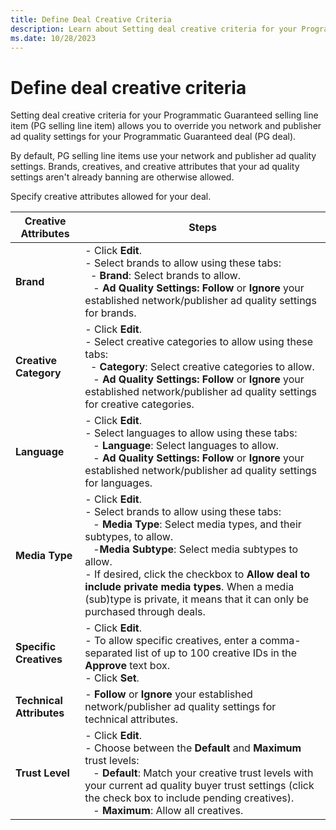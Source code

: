 ```yaml
---
title: Define Deal Creative Criteria
description: Learn about Setting deal creative criteria for your Programmatic Guaranteed selling line item.  
ms.date: 10/28/2023
---
```



# Define deal creative criteria

Setting deal creative criteria for your Programmatic Guaranteed selling
line item (PG selling line item) allows you to override you network and
publisher ad quality settings for your Programmatic Guaranteed deal (PG
deal).

By default, PG selling line items use your network and publisher ad
quality settings. Brands, creatives, and creative attributes that your
ad quality settings aren't already banning are otherwise allowed.

Specify creative attributes allowed for your
deal.

| Creative Attributes | Steps |
|---|---|
| **Brand** | - Click **Edit**.<br>  - Select brands to allow using these tabs:<br> &nbsp;&nbsp;- **Brand**: Select brands to allow.<br> &nbsp;&nbsp; - **Ad Quality Settings: Follow** or **Ignore** your established network/publisher ad quality settings for brands. |
| **Creative Category** | - Click **Edit**.<br> - Select creative categories to allow using these tabs:<br> &nbsp;&nbsp;- **Category**: Select creative categories to allow.<br> &nbsp;&nbsp; - **Ad Quality Settings: Follow** or **Ignore** your established network/publisher ad quality settings for creative categories. |
| **Language** | - Click **Edit**.<br> - Select languages to allow using these tabs:<br>  &nbsp;&nbsp; - **Language**: Select languages to allow.<br> &nbsp;&nbsp; - **Ad Quality Settings: Follow** or **Ignore** your established network/publisher ad quality settings for languages. |
| **Media Type** | - Click **Edit**.<br> - Select brands to allow using these tabs:<br>  &nbsp;&nbsp; - **Media Type**: Select media types, and their subtypes, to allow.<br> &nbsp;&nbsp; -**Media Subtype**: Select media subtypes to allow.<br>- If desired, click the checkbox to **Allow deal to include private media types**. When a media (sub)type is private, it means that it can only be purchased through deals. |
| **Specific Creatives** | - Click **Edit**.<br> - To allow specific creatives, enter a comma-separated list of up to 100 creative IDs in the **Approve** text box.<br> - Click **Set**. |
| **Technical Attributes** | - **Follow** or **Ignore** your established network/publisher ad quality settings for technical attributes. |
| **Trust Level** | - Click **Edit**.<br> - Choose between the **Default** and **Maximum** trust levels:<br> &nbsp;&nbsp; - **Default**: Match your creative trust levels with your current ad quality buyer trust settings (click the check box to include pending creatives).<br> &nbsp;&nbsp; - **Maximum**: Allow all creatives. |

